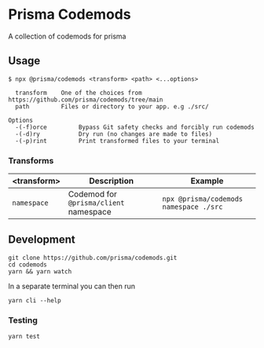 # Prisma Codemods

A collection of codemods for prisma

## Usage

```shell
$ npx @prisma/codemods <transform> <path> <...options>
```

```shell
  transform    One of the choices from https://github.com/prisma/codemods/tree/main
  path         Files or directory to your app. e.g ./src/
```

```shell
Options
  -(-f)orce         Bypass Git safety checks and forcibly run codemods
  -(-d)ry           Dry run (no changes are made to files)
  -(-p)rint         Print transformed files to your terminal
```

### Transforms

| \<transform>   | Description                            | Example                                |
| ----------- | -------------------------------------- | -------------------------------------- |
| `namespace` | Codemod for `@prisma/client` namespace | `npx @prisma/codemods namespace ./src` |

## Development

```shell
git clone https://github.com/prisma/codemods.git
cd codemods
yarn && yarn watch
```

In a separate terminal you can then run

```shell
yarn cli --help
```

### Testing

```shell
yarn test
```
